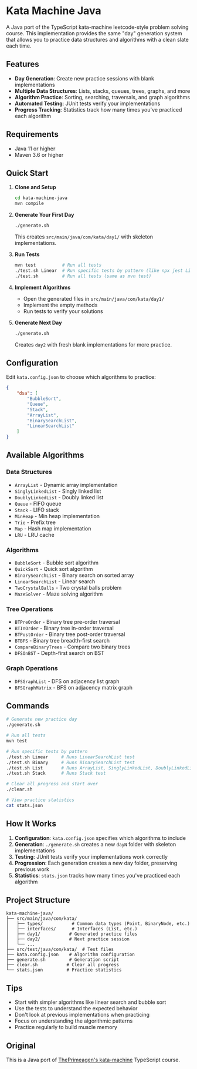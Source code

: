 # Kata Machine Java

A Java port of the TypeScript kata-machine leetcode-style problem solving course. This implementation provides the same "day" generation system that allows you to practice data structures and algorithms with a clean slate each time.

## Features

- **Day Generation**: Create new practice sessions with blank implementations
- **Multiple Data Structures**: Lists, stacks, queues, trees, graphs, and more
- **Algorithm Practice**: Sorting, searching, traversals, and graph algorithms  
- **Automated Testing**: JUnit tests verify your implementations
- **Progress Tracking**: Statistics track how many times you've practiced each algorithm

## Requirements

- Java 11 or higher
- Maven 3.6 or higher

## Quick Start

1. **Clone and Setup**
   ```bash
   cd kata-machine-java
   mvn compile
   ```

2. **Generate Your First Day**
   ```bash
   ./generate.sh
   ```
   This creates `src/main/java/com/kata/day1/` with skeleton implementations.

3. **Run Tests**
   ```bash
   mvn test          # Run all tests
   ./test.sh Linear  # Run specific tests by pattern (like npx jest Linear)
   ./test.sh         # Run all tests (same as mvn test)
   ```

4. **Implement Algorithms**
   - Open the generated files in `src/main/java/com/kata/day1/`
   - Implement the empty methods
   - Run tests to verify your solutions

5. **Generate Next Day**
   ```bash
   ./generate.sh
   ```
   Creates `day2` with fresh blank implementations for more practice.

## Configuration

Edit `kata.config.json` to choose which algorithms to practice:

```json
{
    "dsa": [
        "BubbleSort",
        "Queue", 
        "Stack",
        "ArrayList",
        "BinarySearchList",
        "LinearSearchList"
    ]
}
```

## Available Algorithms

### Data Structures
- `ArrayList` - Dynamic array implementation
- `SinglyLinkedList` - Singly linked list
- `DoublyLinkedList` - Doubly linked list  
- `Queue` - FIFO queue
- `Stack` - LIFO stack
- `MinHeap` - Min heap implementation
- `Trie` - Prefix tree
- `Map` - Hash map implementation
- `LRU` - LRU cache

### Algorithms
- `BubbleSort` - Bubble sort algorithm
- `QuickSort` - Quick sort algorithm
- `BinarySearchList` - Binary search on sorted array
- `LinearSearchList` - Linear search
- `TwoCrystalBalls` - Two crystal balls problem
- `MazeSolver` - Maze solving algorithm

### Tree Operations
- `BTPreOrder` - Binary tree pre-order traversal
- `BTInOrder` - Binary tree in-order traversal  
- `BTPostOrder` - Binary tree post-order traversal
- `BTBFS` - Binary tree breadth-first search
- `CompareBinaryTrees` - Compare two binary trees
- `DFSOnBST` - Depth-first search on BST

### Graph Operations
- `DFSGraphList` - DFS on adjacency list graph
- `BFSGraphMatrix` - BFS on adjacency matrix graph

## Commands

```bash
# Generate new practice day
./generate.sh

# Run all tests
mvn test

# Run specific tests by pattern
./test.sh Linear     # Runs LinearSearchList test
./test.sh Binary     # Runs BinarySearchList test  
./test.sh List       # Runs ArrayList, SinglyLinkedList, DoublyLinkedList tests
./test.sh Stack      # Runs Stack test

# Clear all progress and start over
./clear.sh

# View practice statistics
cat stats.json
```

## How It Works

1. **Configuration**: `kata.config.json` specifies which algorithms to include
2. **Generation**: `./generate.sh` creates a new `dayN` folder with skeleton implementations
3. **Testing**: JUnit tests verify your implementations work correctly
4. **Progression**: Each generation creates a new day folder, preserving previous work
5. **Statistics**: `stats.json` tracks how many times you've practiced each algorithm

## Project Structure

```
kata-machine-java/
├── src/main/java/com/kata/
│   ├── types/           # Common data types (Point, BinaryNode, etc.)
│   ├── interfaces/      # Interfaces (List, etc.)
│   ├── day1/           # Generated practice files
│   ├── day2/           # Next practice session
│   └── ...
├── src/test/java/com/kata/  # Test files
├── kata.config.json    # Algorithm configuration
├── generate.sh         # Generation script
├── clear.sh           # Clear all progress
└── stats.json         # Practice statistics
```

## Tips

- Start with simpler algorithms like linear search and bubble sort
- Use the tests to understand the expected behavior
- Don't look at previous implementations when practicing
- Focus on understanding the algorithmic patterns
- Practice regularly to build muscle memory

## Original

This is a Java port of [ThePrimeagen's kata-machine](https://github.com/ThePrimeagen/kata-machine) TypeScript course.